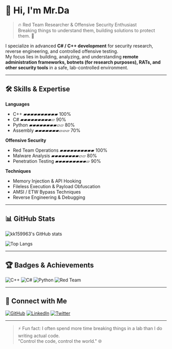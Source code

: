 # 👋 Hi, I'm Mr.Da

> 🔥 Red Team Researcher & Offensive Security Enthusiast  
> Breaking things to understand them, building solutions to protect them. 🔐

I specialize in advanced **C# / C++ development** for security research, reverse engineering, and controlled offensive testing.  
My focus lies in building, analyzing, and understanding **remote administration frameworks, botnets (for research purposes), RATs, and other security tools** in a safe, lab-controlled environment.

---

## 🛠 Skills & Expertise

**Languages**
- C++ ▰▰▰▰▰▰▰▰▰▰ 100%
- C# ▰▰▰▰▰▰▰▰▰▱ 90%
- Python ▰▰▰▰▰▰▰▰▱▱ 80%
- Assembly ▰▰▰▰▰▰▰▱▱▱ 70%

**Offensive Security**
- Red Team Operations ▰▰▰▰▰▰▰▰▰▰ 100%
- Malware Analysis ▰▰▰▰▰▰▰▰▱▱ 80%
- Penetration Testing ▰▰▰▰▰▰▰▰▰▱ 90%

**Techniques**
- Memory Injection & API Hooking  
- Fileless Execution & Payload Obfuscation  
- AMSI / ETW Bypass Techniques  
- Reverse Engineering & Debugging  

---

## 📊 GitHub Stats

![kk159963's GitHub stats](https://github-readme-stats.vercel.app/api?username="kk159963"&show_icons=true&theme=radical&count_private=true)

![Top Langs](https://github-readme-stats.vercel.app/api/top-langs/?username="kk159963"&layout=compact&theme=radical)

---

## 🏆 Badges & Achievements

![C++](https://img.shields.io/badge/C++-Expert-blue?style=for-the-badge&logo=c%2B%2B)
![C#](https://img.shields.io/badge/C%23-Expert-blueviolet?style=for-the-badge&logo=c-sharp)
![Python](https://img.shields.io/badge/Python-Advanced-yellow?style=for-the-badge&logo=python)
![Red Team](https://img.shields.io/badge/RedTeam-Research-red?style=for-the-badge)

---

## 🔗 Connect with Me

[![GitHub](https://img.shields.io/badge/GitHub-kk159963-black?style=for-the-badge&logo=github)](https://github.com/kk159963)
[![LinkedIn](https://img.shields.io/badge/LinkedIn-Profile-blue?style=for-the-badge&logo=linkedin)](#)
[![Twitter](https://img.shields.io/badge/Twitter-@YourHandle-1DA1F2?style=for-the-badge&logo=twitter)](#)

---

> ⚡ Fun fact: I often spend more time breaking things in a lab than I do writing actual code.  
> "Control the code, control the world." 🌐
